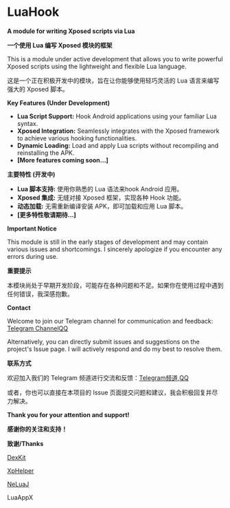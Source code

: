 # LuaHook

**A module for writing Xposed scripts via Lua**

**一个使用 Lua 编写 Xposed 模块的框架**

This is a module under active development that allows you to write powerful Xposed scripts using the lightweight and flexible Lua language.

这是一个正在积极开发中的模块，旨在让你能够使用轻巧灵活的 Lua 语言来编写强大的 Xposed 脚本。

**Key Features (Under Development)**

* **Lua Script Support:** Hook Android applications using your familiar Lua syntax.
* **Xposed Integration:** Seamlessly integrates with the Xposed framework to achieve various hooking functionalities.
* **Dynamic Loading:** Load and apply Lua scripts without recompiling and reinstalling the APK.
* **[More features coming soon...]**

**主要特性 (开发中)**

* **Lua 脚本支持:** 使用你熟悉的 Lua 语法来hook Android 应用。
* **Xposed 集成:** 无缝对接 Xposed 框架，实现各种 Hook 功能。
* **动态加载:** 无需重新编译安装 APK，即可加载和应用 Lua 脚本。
* **[更多特性敬请期待...]**

**Important Notice**

This module is still in the early stages of development and may contain various issues and shortcomings. I sincerely apologize if you encounter any errors during use.

**重要提示**

本模块尚处于早期开发阶段，可能存在各种问题和不足。如果你在使用过程中遇到任何错误，我深感抱歉。

**Contact**

Welcome to join our Telegram channel for communication and feedback: [Telegram Channel](https://t.me/LuaXposed)[QQ](https://qm.qq.com/q/Qt3yKDzCeG)

Alternatively, you can directly submit issues and suggestions on the project's Issue page. I will actively respond and do my best to resolve them.

**联系方式**

欢迎加入我们的 Telegram 频道进行交流和反馈：[Telegram频道](https://t.me/LuaXposed),[QQ](https://qm.qq.com/q/Qt3yKDzCeG)

或者，你也可以直接在本项目的 Issue 页面提交问题和建议，我会积极回复并尽力解决。

**Thank you for your attention and support!**

**感谢你的关注和支持！**

**致谢/Thanks**

[DexKit](https://github.com/LuckyPray/DexKit)

[XpHelper](https://github.com/suzhelan/XPHelper)

[NeLuaJ](https://github.com/znzsofficial/NeLuaJ)

LuaAppX

